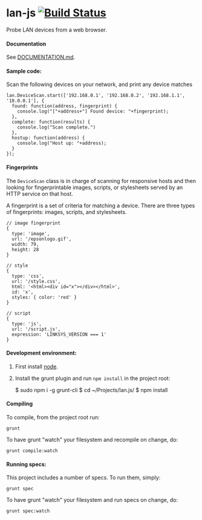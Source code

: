 lan-js [![Build Status](https://travis-ci.org/jvennix-r7/lan-js.svg?branch=master)](https://travis-ci.org/jvennix-r7/lan-js)
===

Probe LAN devices from a web browser.

#### Documentation

See [DOCUMENTATION.md](./DOCUMENTATION.md).

#### Sample code:

Scan the following devices on your network, and print any device matches

    lan.DeviceScan.start(['192.168.0.1', '192.168.0.2', '192.168.1.1', '10.0.0.1'], {
      found: function(address, fingerprint) {
        console.log("["+address+"] Found device: "+fingerprint);
      },
      complete: function(results) {
        console.log("Scan complete.")
      },
      hostup: function(address) {
        console.log("Host up: "+address);
      }
    });

#### Fingerprints

The `DeviceScan` class is in charge of scanning for responsive hosts and then looking for fingerprintable images, scripts, or stylesheets served by an HTTP service on that host.

A fingerprint is a set of criteria for matching a device. There are three types of fingerprints: images, scripts, and stylesheets.
  
    // image fingerprint
    {
      type: 'image',
      url: '/epsonlogo.gif',
      width: 79,
      height: 28
    }

    // style
    {
      type: 'css',
      url: '/style.css',
      html: '<html><div id="x"></div></html>',
      id: 'x',
      styles: { color: 'red' }
    }

    // script
    {
      type: 'js',
      url: '/script.js',
      expression: 'LINKSYS_VERSION === 1'
    }

#### Development environment:

1. First install [node](http://nodejs.org/).
2. Install the grunt plugin and run `npm install` in the project root:

    $ sudo npm i -g grunt-cli
    $ cd ~/Projects/lan.js/
    $ npm install

#### Compiling

To compile, from the project root run:

    grunt

To have grunt "watch" your filesystem and recompile on change, do:

    grunt compile:watch

#### Running specs:

This project includes a number of specs. To run them, simply:

    grunt spec

To have grunt "watch" your filesystem and run specs on change, do:

    grunt spec:watch
